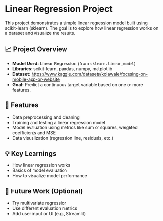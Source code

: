 # Linear Regression Project

This project demonstrates a simple linear regression model built using scikit-learn (sklearn). The goal is to explore how linear regression works on a dataset and visualize the results.

## 📈 Project Overview

- **Model Used:** Linear Regression (from `sklearn.linear_model`)
- **Libraries:** scikit-learn, pandas, numpy, matplotlib
- **Dataset:**  https://www.kaggle.com/datasets/kolawale/focusing-on-mobile-app-or-website 
- **Goal:** Predict a continuous target variable based on one or more features.

## 🔧 Features

- Data preprocessing and cleaning
- Training and testing a linear regression model
- Model evaluation using metrics like sum of squares, weighted coefficients and MSE
- Data visualization (regression line, residuals, etc.)

## 💡 Key Learnings

- How linear regression works
- Basics of model evaluation
- How to visualize model performance

## 📌 Future Work (Optional)

- Try multivariate regression
- Use different evaluation metrics
- Add user input or UI (e.g., Streamlit)
